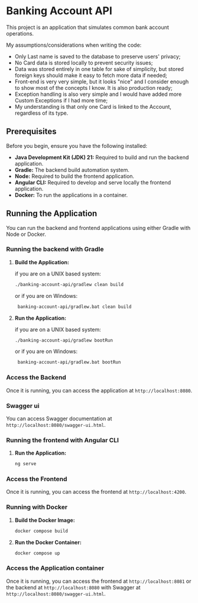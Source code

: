 # Banking Account API

This project is an application that simulates common bank account operations.

My assumptions/considerations when writing the code:
- Only Last name is saved to the database to preserve users' privacy;
- No Card data is stored locally to prevent security issues;
- Data was stored entirely in one table for sake of simplicity, but stored foreign keys should make it easy to fetch more data if needed;
- Front-end is very very simple, but it looks "nice" and I consider enough to show most of the concepts I know. It is also production ready;
- Exception handling is also very simple and I would have added more Custom Exceptions if I had more time;
- My understanding is that only one Card is linked to the Account, regardless of its type.

## Prerequisites

Before you begin, ensure you have the following installed:

*   **Java Development Kit (JDK) 21:** Required to build and run the backend application.
*   **Gradle:** The backend build automation system.
*   **Node:** Required to build the frontend application.
*   **Angular CLI:** Required to develop and serve locally the frontend application.
*   **Docker:** To run the applications in a container.

## Running the Application

You can run the backend and frontend applications using either Gradle with Node or Docker.

### Running the backend with Gradle

1. **Build the Application:**

   if you are on a UNIX based system:
    ```bash
    ./banking-account-api/gradlew clean build
    ```

   or if you are on Windows:
   ```bash
    banking-account-api/gradlew.bat clean build
    ```

2. **Run the Application:**

   if you are on a UNIX based system:
    ```bash
    ./banking-account-api/gradlew bootRun
    ```

   or if you are on Windows:
   ```bash
    banking-account-api/gradlew.bat bootRun
    ```

### Access the Backend

Once it is running, you can access the application at `http://localhost:8080`.

### Swagger ui

You can access Swagger documentation at `http://localhost:8080/swagger-ui.html`.


### Running the frontend with Angular CLI

1. **Run the Application:**

    ```bash
    ng serve
    ```

### Access the Frontend

Once it is running, you can access the frontend at `http://localhost:4200`.


### Running with Docker

1. **Build the Docker Image:**

    ```bash
    docker compose build
    ```

2. **Run the Docker Container:**

    ```bash
    docker compose up
    ```

### Access the Application container

Once it is running, you can access the frontend at `http://localhost:8081` or the backend at `http://localhost:8080` with Swagger at `http://localhost:8080/swagger-ui.html`.
